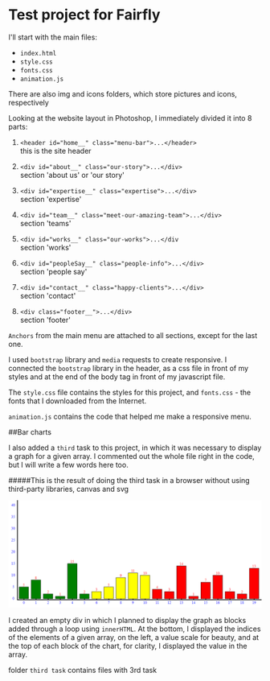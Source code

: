 # Test project for Fairfly

I'll start with the main files:

- `index.html`
- `style.css`
- `fonts.css`
- `animation.js`

There are also img and icons folders, 
which store pictures and icons, respectively

Looking at the website layout in Photoshop,
I immediately divided it into 8 parts:

1. `<header id="home__" class="menu-bar">...</header>`<br>
    this is the site header
    
2. `<div id="about__" class="our-story">...</div>`<br>
    section 'about us' or 'our story'
    
3. `<div id="expertise__" class="expertise">...</div>`<br>
    section 'expertise'
    
4. `<div id="team__" class="meet-our-amazing-team">...</div>`<br>
    section 'teams'
    
5. `<div id="works__" class="our-works">...</div`<br>
    section 'works'
    
6. `<div id="peopleSay__" class="people-info">...</div>`<br>
    section 'people say'
    
7. `<div id="contact__" class="happy-clients">...</div>`<br>
    section 'contact'
    
8. `<div class="footer__">...</div>`<br>
    section 'footer'
    
`Anchors` from the main menu are attached to all sections, except for the last one.

I used `bootstrap` library and `media` requests to create responsive. 
I connected the `bootstrap` library in the header, as a css file in front
of my styles and at the end of the body tag in front of my javascript file.

The `style.css` file contains the styles for this project, and `fonts.css` - the fonts
that I downloaded from the Internet.

`animation.js` contains the code that helped me make a responsive menu.

##Bar charts

I also added a `third` task to this project,
in which it was necessary to display a graph for a given array.
I commented out the whole file right in the code, but I will write a few words here too.

#####This is the result of doing the third task in a browser without using third-party libraries, canvas and svg

![grid](./grid.png)

I created an empty div in which I planned to display the graph as blocks added through a loop using `innerHTML`.
 At the bottom, I displayed the indices of the elements of a given array, on the left, a value scale for beauty,
  and at the top of each block of the chart, for clarity, I displayed the value in the array.
  
folder `third task` contains files with 3rd task